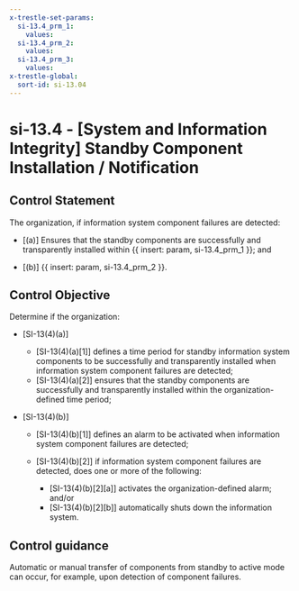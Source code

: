 ```yaml
---
x-trestle-set-params:
  si-13.4_prm_1:
    values:
  si-13.4_prm_2:
    values:
  si-13.4_prm_3:
    values:
x-trestle-global:
  sort-id: si-13.04
---
```


# si-13.4 - \[System and Information Integrity\] Standby Component Installation / Notification

## Control Statement

The organization, if information system component failures are detected:

- \[(a)\] Ensures that the standby components are successfully and transparently installed within {{ insert: param, si-13.4_prm_1 }}; and

- \[(b)\] {{ insert: param, si-13.4_prm_2 }}.

## Control Objective

Determine if the organization:

- \[SI-13(4)(a)\]

  - \[SI-13(4)(a)[1]\] defines a time period for standby information system components to be successfully and transparently installed when information system component failures are detected;
  - \[SI-13(4)(a)[2]\] ensures that the standby components are successfully and transparently installed within the organization-defined time period;

- \[SI-13(4)(b)\]

  - \[SI-13(4)(b)[1]\] defines an alarm to be activated when information system component failures are detected;
  - \[SI-13(4)(b)[2]\] if information system component failures are detected, does one or more of the following:

    - \[SI-13(4)(b)[2][a]\] activates the organization-defined alarm; and/or
    - \[SI-13(4)(b)[2][b]\] automatically shuts down the information system.

## Control guidance

Automatic or manual transfer of components from standby to active mode can occur, for example, upon detection of component failures.

